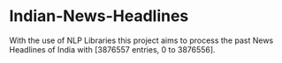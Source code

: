 # Indian-News-Headlines
With the use of NLP Libraries this project aims to process the past News Headlines of India with [3876557 entries, 0 to 3876556].
